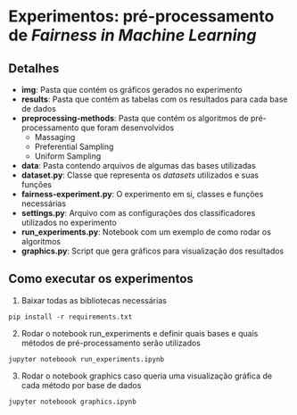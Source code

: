 # Experimentos: pré-processamento de _Fairness in Machine Learning_


## Detalhes

- **img**: Pasta que contém os gráficos gerados no experimento
- **results**: Pasta que contém as tabelas com os resultados para cada base de dados
- **preprocessing-methods**: Pasta que contém os algoritmos de pré-processamento que foram desenvolvidos
  * Massaging
  * Preferential Sampling
  * Uniform Sampling
- **data**: Pasta contendo arquivos de algumas das bases utilizadas
- **dataset.py**: Classe que representa os _datasets_ utilizados e suas funções
- **fairness-experiment.py**: O experimento em si, classes e funções necessárias
- **settings.py**: Arquivo com as configurações dos classificadores utilizados no experimento
- **run_experiments.py**: Notebook com um exemplo de como rodar os algoritmos
- **graphics.py**: Script que gera gráficos para visualização dos resultados

## Como executar os experimentos

1. Baixar todas as bibliotecas necessárias
```
pip install -r requirements.txt
```

2. Rodar o notebook run_experiments e definir quais bases e quais métodos de pré-processamento serão utilizados
```
jupyter noteboook run_experiments.ipynb
```
3. Rodar o notebook graphics caso queria uma visualização gráfica de cada método por base de dados

```
jupyter noteboook graphics.ipynb
```

  
